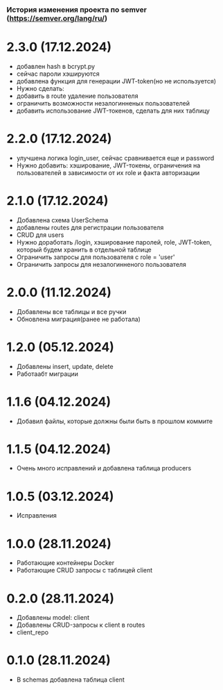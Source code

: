 ### История изменения проекта по semver (https://semver.org/lang/ru/)

# 2.3.0 (17.12.2024)
- добавлен hash в bcrypt.py
- сейчас пароли хэшируются
- добавлена функция для генерации JWT-token(но не используется)
- Нужно сделать:
- добавить в route удаление пользователя
- ограничить возможности незалогинненых пользователей
- добавить использование JWT-токенов, сделать для них таблицу



# 2.2.0 (17.12.2024)
- улучшена логика login_user, сейчас сравнивается еще и password
- Нужно добавить: хэширование, JWT-токены, ограничения на пользователей в зависимости от их role и факта авторизации

# 2.1.0 (17.12.2024)
- Добавлена схема UserSchema
- добавлены routes для регистрации пользователя
- CRUD для users
- Нужно доработать /login, хэширование паролей, role, JWT-token, который будем хранить в отдельной таблице
- Ограничить запросы для пользователя с role = 'user'
- Ограничить запросы для незалогинненого пользователя

# 2.0.0 (11.12.2024)
- Добавлены все таблицы и все ручки
- Обновлена миграция(ранее не работала)

# 1.2.0 (05.12.2024)
- Добавлены insert, update, delete
- Работаабт миграции

# 1.1.6 (04.12.2024)
- Добавил файлы, которые должны были быть в прошлом коммите

# 1.1.5 (04.12.2024)
- Очень много исправлений и добавлена таблица producers

# 1.0.5 (03.12.2024)
- Исправления

# 1.0.0 (28.11.2024)
- Работающие контейнеры Docker
- Работающие CRUD запросы с таблицей client

# 0.2.0 (28.11.2024)
- Добавлены model: client
- Добавлены CRUD-запросы к client в routes
- client_repo

# 0.1.0 (28.11.2024)
- В schemas добавлена таблица client